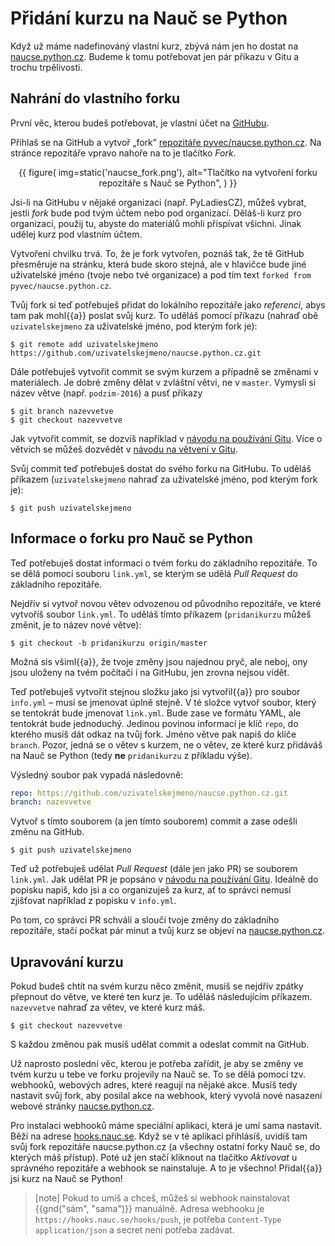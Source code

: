 # Přidání kurzu na Nauč se Python

Když už máme nadefinováný vlastní kurz, zbývá nám jen ho dostat na [naucse.python.cz](https://naucse.python.cz/).
Budeme k tomu potřebovat jen pár příkazu v Gitu a trochu trpělivosti.

## Nahrání do vlastního forku

První věc, kterou budeš potřebovat, je vlastní účet na [GitHubu](https://github.com/).

Přihlaš se na GitHub a vytvoř „fork” [repozitáře pyvec/naucse.python.cz](https://github.com/pyvec/naucse.python.cz).
Na stránce repozitáře vpravo nahoře na to je tlačítko _Fork_.

<div style="text-align: center">
{{ figure(
    img=static('naucse_fork.png'),
    alt="Tlačítko na vytvoření forku repozitáře s Nauč se Python",
) }}
</div>

Jsi-li na GitHubu v nějaké organizaci (např. PyLadiesCZ), můžeš vybrat,
jestli *fork* bude pod tvým účtem nebo pod organizací.
Děláš-li kurz pro organizaci, použij tu,
abyste do materiálů mohli přispívat všichni.
Jinak udělej kurz pod vlastním účtem.

Vytvoření chvilku trvá.
To, že je fork vytvořen, poznáš tak, že tě GitHub přesměruje na stránku, která bude skoro stejná, ale v hlavičce bude jiné uživatelské jméno (tvoje nebo tvé
organizace) a pod tím text `forked from pyvec/naucse.python.cz`.

Tvůj fork si teď potřebuješ přidat do lokálního repozitáře jako *referenci*, abys tam pak mohl{{a}} poslat svůj kurz.
To uděláš pomocí příkazu (nahraď obě `uzivatelskejmeno` za uživatelské jméno,
pod kterým fork je):

```console
$ git remote add uzivatelskejmeno https://github.com/uzivatelskejmeno/naucse.python.cz.git
```

Dále potřebuješ vytvořit commit se svým kurzem a případně se změnami v materiálech.
Je dobré změny dělat v zvláštní větvi, ne v `master`.
Vymysli si název větve (např. `podzim-2016`) a pusť příkazy

```console
$ git branch nazevvetve
$ git checkout nazevvetve
```

Jak vytvořit commit, se dozvíš například v [návodu na používání Gitu]({{lesson_url("git/git-collaboration-2in1")}}).
Více o větvích se můžeš dozvědět v [návodu na větvení v Gitu]({{lesson_url("git/branching")}}).

Svůj commit teď potřebuješ dostat do svého forku na GitHubu.
To uděláš příkazem (`uzivatelskejmeno` nahraď za uživatelské jméno, pod kterým fork
je):

```console
$ git push uzivatelskejmeno
```

## Informace o forku pro Nauč se Python

Teď potřebuješ dostat informaci o tvém forku do základního repozitáře.
To se dělá pomocí souboru `link.yml`, se kterým se udělá _Pull Request_ do základního repozitáře.

Nejdřív si vytvoř novou větev odvozenou od původního repozitáře, ve které vytvoříš soubor `link.yml`.
To uděláš tímto příkazem (`pridanikurzu` můžeš změnit, je to název nové větve):

```console
$ git checkout -b pridanikurzu origin/master
```

Možná sis všiml{{a}}, že tvoje změny jsou najednou pryč, ale neboj, ony jsou uloženy na tvém počítači i na GitHubu, jen zrovna nejsou vidět.

Teď potřebuješ vytvořit stejnou složku jako jsi vytvořil{{a}} pro soubor `info.yml` – musí se jmenovat úplně stejně.
V té složce vytvoř soubor, který se tentokrát bude jmenovat `link.yml`.
Bude zase ve formátu YAML, ale tentokrát bude jednoduchý.
Jedinou povinou informací je klíč `repo`, do kterého musíš dát odkaz na tvůj fork.
Jméno větve pak napiš do klíče `branch`.
Pozor, jedná se o větev s kurzem, ne o větev, ze které kurz přidáváš na Nauč se Python (tedy **ne** `pridanikurzu` z příkladu výše).

Výsledný soubor pak vypadá následovně:

```yaml
repo: https://github.com/uzivatelskejmeno/naucse.python.cz.git
branch: nazevvetve
```

Vytvoř s tímto souborem (a jen tímto souborem) commit a zase odešli změnu na GitHub.

```console
$ git push uzivatelskejmeno
```

Teď už potřebuješ udělat _Pull Request_ (dále jen jako PR) se souborem `link.yml`.
Jak udělat PR je popsáno v [návodu na používání Gitu]({{lesson_url("git/git-collaboration-2in1")}}).
Ideálně do popisku napiš, kdo jsi a co organizuješ za kurz, ať to správci nemusí zjišťovat například z popisku v `info.yml`.

Po tom, co správci PR schválí a sloučí tvoje změny do základního repozitáře, stačí počkat pár minut a tvůj kurz se objeví na [naucse.python.cz](https://naucse.python.cz/).

## Upravování kurzu

Pokud budeš chtít na svém kurzu něco změnit, musíš se nejdřív zpátky přepnout do větve, ve které ten kurz je.
To uděláš následujícím příkazem.
`nazevvetve` nahraď za větev, ve které kurz máš.

```console
$ git checkout nazevvetve
```

S každou změnou pak musíš udělat commit a odeslat commit na GitHub.

Už naprosto poslední věc, kterou je potřeba zařídit, je aby se změny ve tvém kurzu u tebe ve forku projevily na Nauč se.
To se dělá pomocí tzv. webhooků, webových adres, které reagují na nějaké akce.
Musíš tedy nastavit svůj fork, aby posílal akce na webhook, který vyvolá nové nasazení webové stránky [naucse.python.cz](https://naucse.python.cz/).

Pro instalaci webhooků máme speciální aplikaci, která je umí sama nastavit.
Běží na adrese [hooks.nauc.se](https://hooks.nauc.se).
Když se v té aplikaci přihlásíš, uvidíš tam svůj fork repozitáře naucse.python.cz (a všechny ostatní forky Nauč se, do kterých máš přístup).
Poté už jen stačí kliknout na tlačítko _Aktivovat_ u správného repozitáře a webhook se nainstaluje.
A to je všechno! Přidal{{a}} jsi kurz na Nauč se Python!

> [note]
> Pokud to umíš a chceš, můžeš si webhook nainstalovat {{gnd("sám", "sama")}} manuálně.
> Adresa webhooku je `https://hooks.nauc.se/hooks/push`, je potřeba `Content-Type` `application/json` a secret není potřeba zadávat.
